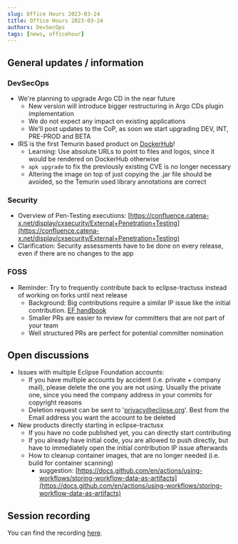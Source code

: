```yaml
---
slug: Office Hours 2023-03-24
title: Office Hours 2023-03-24
authors: DevSecOps
tags: [news, officehour]
---
```


## General updates / information

### DevSecOps

- We're planning to upgrade Argo CD in the near future
  - New version will introduce bigger restructuring in Argo CDs plugin implementation
  - We do not expect any impact on existing applications
  - We'll post updates to the CoP, as soon we start upgrading DEV, INT, PRE-PROD and BETA
- IRS is the first Temurin based product on [DockerHub](https://hub.docker.com/r/tractusx/irs-api)!
  - Learning: Use absolute URLs to point to files and logos, since it would be rendered on DockerHub otherwise
  - ```apk upgrade``` to fix the previously existing CVE is no longer necessary
  - Altering the image on top of just copying the .jar file should be avoided, so the Temurin used library annotations are correct

### Security

- Overview of Pen-Testing executions: [https://confluence.catena-x.net/display/cxsecurity/External+Penetration+Testing](https://confluence.catena-x.net/display/cxsecurity/External+Penetration+Testing)
- Clarification: Security assessments have to be done on every release, even if there are no changes to the app

### FOSS

- Reminder: Try to frequently contribute back to eclipse-tractusx instead of working on forks until next release
  - Background: Big contributions require a similar IP issue like the initial contribution. [EF handbook](https://www.eclipse.org/projects/handbook/#ip-project-content)
  - Smaller PRs are easier to review for committers that are not part of your team
  - Well structured PRs are perfect for potential committer nomination

## Open discussions

- Issues with multiple Eclipse Foundation accounts:
  - If you have multiple accounts by accident (i.e. private + company mail), please delete the one you are not using.
    Usually the private one, since you need the company address in your commits for copyright reasons
  - Deletion request can be sent to 'privacy@eclipse.org'. Best from the Email address you want the account to be deleted
- New products directly starting in eclipse-tractusx
  - If you have no code published yet, you can directly start contributing
  - If you already have initial code, you are allowed to push directly, but have to immediately open the initial contribution IP issue afterwards
  - How to cleanup container images, that are no longer needed (i.e. build for container scanning)
    - suggestion: [https://docs.github.com/en/actions/using-workflows/storing-workflow-data-as-artifacts](https://docs.github.com/en/actions/using-workflows/storing-workflow-data-as-artifacts)

## Session recording

You can find the recording [here](https://bcgcatenax.sharepoint.com/sites/CommunitiesofPractises/_layouts/15/stream.aspx?id=%2Fsites%2FCommunitiesofPractises%2FShared%20Documents%2FCX%2DCoP%20DevSecOps%2FOffice%5FHours%5FRegular%5FRecordings%2FCXDevSecOps%20Office%20Hours%2D20230324%5F124644%2DMeeting%20Recording%2Emp4&referrer=Teams%2ETEAMS%2DWEB&referrerScenario=teamsSdk%2DopenFilePreview).

